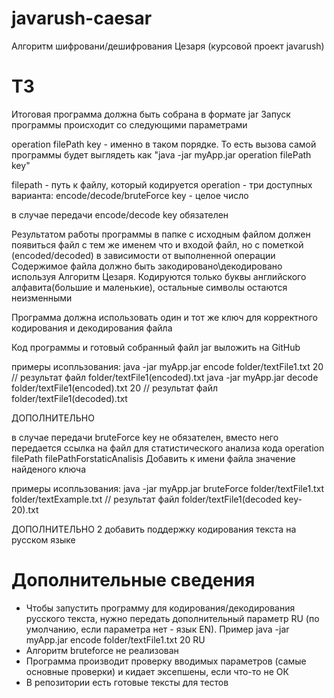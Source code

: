 # javarush-caesar
Алгоритм шифровани/дешифрования Цезаря
(курсовой проект javarush)

# ТЗ
Итоговая программа должна быть собрана в формате jar
Запуск программы происходит со следующими параметрами

operation filePath key - именно в таком порядке. То есть вызова самой программы будет выглядеть как "java -jar myApp.jar operation filePath key"

filepath - путь к файлу, который кодируется
operation - три доступных варианта: encode/decode/bruteForce
key - целое число


в случае передачи encode/decode key обязателен

Результатом работы программы в папке с исходным файлом должен появиться файл с тем же именем что и входой файл, но с пометкой (encoded/decoded) в зависимости от выполненной операции
Содержимое файла должно быть закодировано\декодировано используя Алгоритм Цезаря. Кодируются только буквы английского алфавита(большие и маленькие), остальные символы остаются неизменными

Программа должна использовать один и тот же ключ для корректного кодирования и декодирования файла

Код программы и готовый собранный файл jar выложить на GitHub

примеры исопльзования:
java -jar myApp.jar encode folder/textFile1.txt 20   // результат файл folder/textFile1(encoded).txt
java -jar myApp.jar decode folder/textFile1(encoded).txt 20   // результат файл folder/textFile1(decoded).txt

ДОПОЛНИТЕЛЬНО

в случае передачи bruteForce key не обязателен, вместо него передается ссылка на файл для статистического анализа кода
operation filePath filePathForstaticAnalisis
Добавить к имени файла значение найденого ключа

примеры исопльзования:
java -jar myApp.jar bruteForce folder/textFile1.txt folder/textExample.txt   // результат файл folder/textFile1(decoded key-20).txt


ДОПОЛНИТЕЛЬНО 2
добавить поддержку кодирования текста на русском языке

# Дополнительные сведения
- Чтобы запустить программу для кодирования/декодирования русского текста, нужно передать дополнительный параметр RU
(по умолчанию, если параметра нет - язык EN). Пример java -jar myApp.jar encode folder/textFile1.txt 20 RU
- Алгоритм bruteforce не реализован
- Программа производит проверку вводимых параметров (самые основные проверки) и кидает эксепшены, если что-то не ОК
- В репозитории есть готовые тексты для тестов
